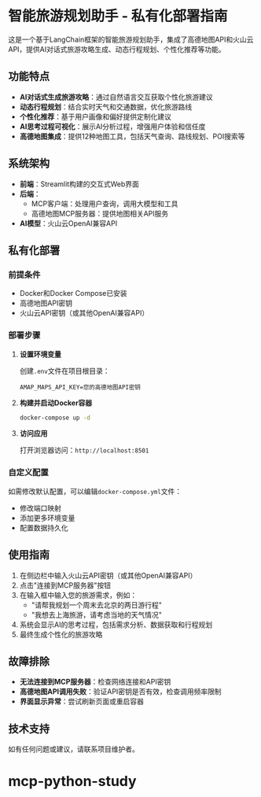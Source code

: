 # 智能旅游规划助手 - 私有化部署指南

这是一个基于LangChain框架的智能旅游规划助手，集成了高德地图API和火山云API，提供AI对话式旅游攻略生成、动态行程规划、个性化推荐等功能。

## 功能特点

- **AI对话式生成旅游攻略**：通过自然语言交互获取个性化旅游建议
- **动态行程规划**：结合实时天气和交通数据，优化旅游路线
- **个性化推荐**：基于用户画像和偏好提供定制化建议
- **AI思考过程可视化**：展示AI分析过程，增强用户体验和信任度
- **高德地图集成**：提供12种地图工具，包括天气查询、路线规划、POI搜索等

## 系统架构

- **前端**：Streamlit构建的交互式Web界面
- **后端**：
  - MCP客户端：处理用户查询，调用大模型和工具
  - 高德地图MCP服务器：提供地图相关API服务
- **AI模型**：火山云OpenAI兼容API

## 私有化部署

### 前提条件

- Docker和Docker Compose已安装
- 高德地图API密钥
- 火山云API密钥（或其他OpenAI兼容API）

### 部署步骤

1. **设置环境变量**

   创建`.env`文件在项目根目录：

   ```
   AMAP_MAPS_API_KEY=您的高德地图API密钥
   ```

2. **构建并启动Docker容器**

   ```bash
   docker-compose up -d
   ```

3. **访问应用**

   打开浏览器访问：`http://localhost:8501`

### 自定义配置

如需修改默认配置，可以编辑`docker-compose.yml`文件：

- 修改端口映射
- 添加更多环境变量
- 配置数据持久化

## 使用指南

1. 在侧边栏中输入火山云API密钥（或其他OpenAI兼容API）
2. 点击"连接到MCP服务器"按钮
3. 在输入框中输入您的旅游需求，例如：
   - "请帮我规划一个周末去北京的两日游行程"
   - "我想去上海旅游，请考虑当地的天气情况"
4. 系统会显示AI的思考过程，包括需求分析、数据获取和行程规划
5. 最终生成个性化的旅游攻略

## 故障排除

- **无法连接到MCP服务器**：检查网络连接和API密钥
- **高德地图API调用失败**：验证API密钥是否有效，检查调用频率限制
- **界面显示异常**：尝试刷新页面或重启容器

## 技术支持

如有任何问题或建议，请联系项目维护者。
# mcp-python-study
